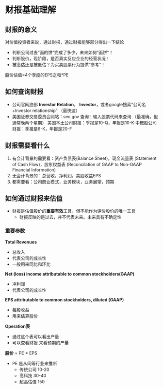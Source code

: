 # 财报基础理解


## 财报的意义

对价值投资者来说，通过财报，通过财报能够部分得出一下结论
- 判断公司过去“画的饼”完成了多少，未来如何”画饼“！
- 判断股价，现阶段，是否真实反应企业的经营状况！
- 被高估还是被低估？为买卖股票行为提供“参考”！

 股价估值=4个季度的EPS之和*PE

## 如何查询财报

- 公司官网底部 **Investor Relation**， **Investor**，或者google搜索“公司名+Investor relationship” （最快速）
- 美国证券交易委员会网站：sec.gov 查询！输入股票代码来查询 （最准确，但通常晚两个星期）
美国本土公司财报：季报是10-Q，年报是10-K
中概股公司财报：季报是6-K，年报是20-F


## 财报需要看什么
1. 有会计背景的需要看：资产负债表(Balance Sheet)，现金流量表 (Statement of Cash Flow)，股东权益表 (Reconcilation of GAAP to Non-GAAP Financial Information)
2. 无会计背景的：总营收，净利润，美股收益EPS
3. 都需要看：公司商业模式，业务模块，业务展望，预期


## 如何通过财报来估值
- 财报是估值股价的**重要有效**工具，但不能作为评价股价的唯一工具
  - 财报反映的是过去，并不代表未来。未来具有不确定性

### 重要参数

**Total Revenues**
  - 总收入
  - 代表公司的成长性
  - 一般用来同比和环比

**Net (loss) income attributable to common stockholders(GAAP)**
  - 净利润 
  - 代表公司的成长性

**EPS attributable to common stockholders, diluted (GAAP)**
  - 每股收益 
  - 用来估算股价

**Operation表**
  - 通过这个表可以看出产量
  - 可以查看财报 来看预期的产量

**股价** = PE * EPS
  - PE 是从同等行业来推断
    - 传统公司 10-20
    - 高科技 30-40
    - 超高估值 150





